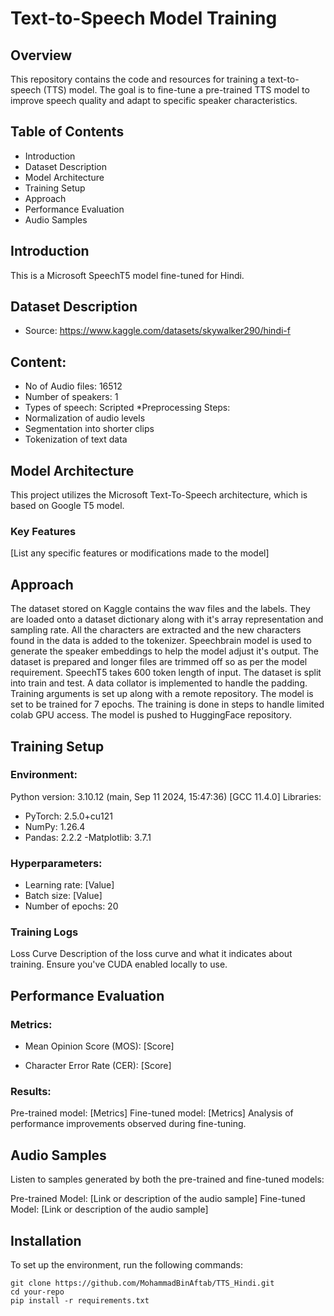 # Text-to-Speech Model Training
## **Overview**
This repository contains the code and resources for training a text-to-speech (TTS) model. The goal is to fine-tune a pre-trained TTS model to improve speech quality and adapt to specific speaker characteristics.

## Table of Contents
- Introduction
- Dataset Description
- Model Architecture
- Training Setup
- Approach
- Performance Evaluation
- Audio Samples
  
## Introduction
This is a Microsoft SpeechT5 model fine-tuned for Hindi.

## Dataset Description
- Source: https://www.kaggle.com/datasets/skywalker290/hindi-f
## Content:
- No of Audio files: 16512
- Number of speakers: 1
- Types of speech: Scripted
*Preprocessing Steps:
- Normalization of audio levels
- Segmentation into shorter clips
- Tokenization of text data
## Model Architecture
This project utilizes the Microsoft Text-To-Speech architecture, which is based on Google T5 model.

### Key Features
[List any specific features or modifications made to the model]
## Approach
The dataset stored on Kaggle contains the wav files and the labels. They are loaded onto a dataset dictionary along with it's array representation and sampling rate. All the characters are extracted and the new characters found in the data is added to the tokenizer. Speechbrain model is used to generate the speaker embeddings to help the model adjust it's output. The dataset is prepared and longer files are trimmed off so as per the model requirement. SpeechT5 takes 600 token length of input. The dataset is split into train and test. A data collator is implemented to handle the padding. Training arguments is set up along with a remote repository. The model is set to be trained for 7 epochs. The training is done in steps to handle limited colab GPU access. The model is pushed to HuggingFace repository.

## Training Setup
### Environment:
Python version: 3.10.12 (main, Sep 11 2024, 15:47:36) [GCC 11.4.0]
Libraries:
- PyTorch: 2.5.0+cu121
- NumPy: 1.26.4
- Pandas: 2.2.2
-Matplotlib: 3.7.1
### Hyperparameters:
- Learning rate: [Value]
- Batch size: [Value]
- Number of epochs: 20
### Training Logs
Loss Curve
Description of the loss curve and what it indicates about training.
Ensure you've CUDA enabled locally to use.

## Performance Evaluation
### Metrics:
- Mean Opinion Score (MOS): [Score]
* Character Error Rate (CER): [Score]
### Results:
Pre-trained model: [Metrics]
Fine-tuned model: [Metrics]
Analysis of performance improvements observed during fine-tuning.

## Audio Samples
Listen to samples generated by both the pre-trained and fine-tuned models:

Pre-trained Model: [Link or description of the audio sample]
Fine-tuned Model: [Link or description of the audio sample]
## Installation
To set up the environment, run the following commands:

```
git clone https://github.com/MohammadBinAftab/TTS_Hindi.git
cd your-repo
pip install -r requirements.txt
